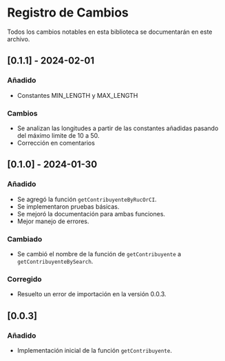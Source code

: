 # Registro de Cambios

Todos los cambios notables en esta biblioteca se documentarán en este archivo.

## [0.1.1] - 2024-02-01

### Añadido
- Constantes MIN_LENGTH y MAX_LENGTH

### Cambios
- Se analizan las longitudes a partir de las constantes añadidas pasando del máximo limite de 10 a 50.
- Corrección en comentarios

## [0.1.0] - 2024-01-30

### Añadido

- Se agregó la función `getContribuyenteByRucOrCI`.
- Se implementaron pruebas básicas.
- Se mejoró la documentación para ambas funciones.
- Mejor manejo de errores.

### Cambiado

- Se cambió el nombre de la función de `getContribuyente` a `getContribuyenteBySearch`.

### Corregido

- Resuelto un error de importación en la versión 0.0.3.

## [0.0.3]

### Añadido

- Implementación inicial de la función `getContribuyente`.
